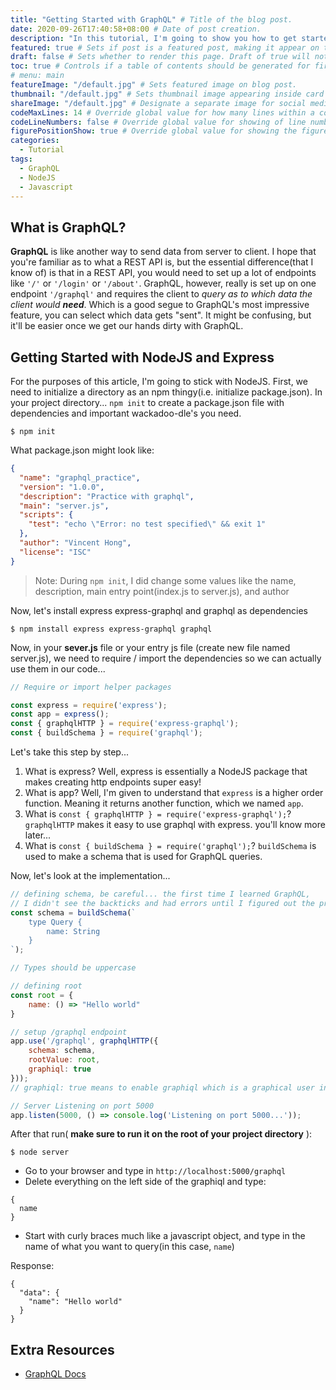 ```yaml
---
title: "Getting Started with GraphQL" # Title of the blog post.
date: 2020-09-26T17:40:58+08:00 # Date of post creation.
description: "In this tutorial, I'm going to show you how to get started with GraphQL. GraphQL is an awesome technology that is faster compared to your typical REST API. I am going to be using NodeJS and Express to demonstrate the power of GraphQL." # Description used for search engine.
featured: true # Sets if post is a featured post, making it appear on the sidebar. A featured post won't be listed on the sidebar if it's the current page
draft: false # Sets whether to render this page. Draft of true will not be rendered.
toc: true # Controls if a table of contents should be generated for first-level links automatically.
# menu: main
featureImage: "/default.jpg" # Sets featured image on blog post.
thumbnail: "/default.jpg" # Sets thumbnail image appearing inside card on homepage.
shareImage: "/default.jpg" # Designate a separate image for social media sharing.
codeMaxLines: 14 # Override global value for how many lines within a code block before auto-collapsing.
codeLineNumbers: false # Override global value for showing of line numbers within code block.
figurePositionShow: true # Override global value for showing the figure label.
categories:
  - Tutorial
tags:
  - GraphQL
  - NodeJS
  - Javascript
---
```


## What is GraphQL?

**GraphQL** is like another way to send data from server to client. I hope that you're familiar as to what a REST API is, but the essential difference(that I know of) is that in a REST API, you would need to set up a lot of endpoints like `'/'` or `'/login'` or `'/about'`. GraphQL, however, really is set up on one endpoint `'/graphql'` and requires the client to *query as to which data the client would **need***. Which is a good segue to GraphQL's most impressive feature, you can select which data gets "sent". It might be confusing, but it'll be easier once we get our hands dirty with GraphQL.

## Getting Started with NodeJS and Express

For the purposes of this article, I'm going to stick with NodeJS. First, we need to initialize a directory as an npm thingy(i.e. initialize package.json). In your project directory... `npm init` to create a package.json file with dependencies and important wackadoo-dle's you need.

```shell
$ npm init
```

What package.json might look like:

```json
{
  "name": "graphql_practice",
  "version": "1.0.0",
  "description": "Practice with graphql",
  "main": "server.js",
  "scripts": {
    "test": "echo \"Error: no test specified\" && exit 1"
  },
  "author": "Vincent Hong",
  "license": "ISC"
}
```

> Note: During `npm init`, I did change some values like the name, description, main entry point(index.js to server.js), and author  

Now, let's install express express-graphql and graphql as dependencies
```shell
$ npm install express express-graphql graphql
```

Now, in your **sever.js** file or your entry js file (create new file named server.js), we need to require / import the dependencies so we can actually use them in our code...
```javascript
// Require or import helper packages

const express = require('express');
const app = express();
const { graphqlHTTP } = require('express-graphql');
const { buildSchema } = require('graphql');
```

Let's take this step by step...

1. What is express? Well, express is essentially a NodeJS package that makes creating http endpoints super easy!
2. What is app? Well, I'm given to understand that `express` is a higher order function. Meaning it returns another function, which we named `app`.
3. What is `const { graphqlHTTP } = require('express-graphql');`? `graphqlHTTP` makes it easy to use graphql with express. you'll know more later...
4. What is `const { buildSchema } = require('graphql');`? `buildSchema` is used to make a schema that is used for GraphQL queries.
   

Now, let's look at the implementation...
```javascript
// defining schema, be careful... the first time I learned GraphQL,
// I didn't see the backticks and had errors until I figured out the problem
const schema = buildSchema(`
    type Query {
        name: String
    }
`);

// Types should be uppercase

// defining root
const root = {
    name: () => "Hello world"
}

// setup /graphql endpoint
app.use('/graphql', graphqlHTTP({
    schema: schema,
    rootValue: root,
    graphiql: true
}));
// graphiql: true means to enable graphiql which is a graphical user interface for querying graphql stuff...

// Server Listening on port 5000
app.listen(5000, () => console.log('Listening on port 5000...'));

```

After that run( **make sure to run it on the root of your project directory** ):
```shell
$ node server
```

- Go to your browser and type in `http://localhost:5000/graphql`
- Delete everything on the left side of the graphiql and type:
```
{
  name
}
```
- Start with curly braces much like a javascript object, and type in the name of what you want to query(in this case, `name`)

Response:
```
{
  "data": {
    "name": "Hello world"
  }
}
```

## Extra Resources
- [GraphQL Docs](https://graphql.org/graphql-js/running-an-express-graphql-server/)
